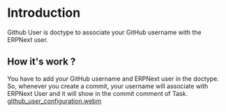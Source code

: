 # Introduction
Github User is doctype to associate your GitHub username with the ERPNext user.

## How it's work ?
You have to add your GitHub username and ERPNext user in the doctype. So, whenever you create a commit, your username will associate with ERPNext User and it will show in the commit comment of Task.
[github_user_configuration.webm](https://github.com/Improwised/ERPNext-projects-plus/assets/124968745/31d21ff6-8962-4689-8975-c69ab8a8d971)
